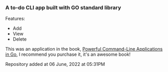 ### A to-do CLI app built with GO standard library

Features:

- Add
- View
- Delete

This was an application in the book, [Powerful Command-Line Applications in Go](https://pragprog.com/titles/rggo/powerful-command-line-applications-in-go/), I recommend you purchase it, it's an awesome book!

Repository added at 06 June, 2022 at 05:31PM
